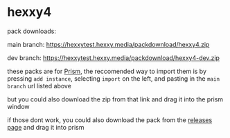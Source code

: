 # hexxy4

pack downloads:

main branch: https://hexxytest.hexxy.media/packdownload/hexxy4.zip

dev branch: https://hexxytest.hexxy.media/packdownload/hexxy4-dev.zip

these packs are for [Prism](https://prismlauncher.org/), the reccomended way to import them is by pressing `add instance`, selecting `import` on the left, and pasting in the `main branch` url listed above

but you could also download the zip from that link and drag it into the prism window

if those dont work, you could also download the pack from the [releases page](https://github.com/ChloeTax/hexxy4/releases/tag/0.0.1) and drag it into prism
